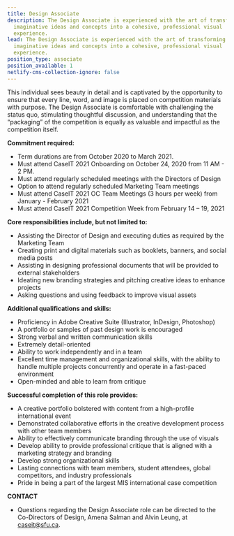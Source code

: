 ```yaml
---
title: Design Associate
description: The Design Associate is experienced with the art of transforming
  imaginative ideas and concepts into a cohesive, professional visual
  experience.
lead: The Design Associate is experienced with the art of transforming
  imaginative ideas and concepts into a cohesive, professional visual
  experience.
position_type: associate
position_available: 1
netlify-cms-collection-ignore: false
---
```

This individual sees beauty in detail and is captivated by the opportunity to ensure that every line, word, and image is placed on competition materials with purpose. The Design Associate is comfortable with challenging the status quo, stimulating thoughtful discussion, and understanding that the “packaging” of the competition is equally as valuable and impactful as the competition itself.

**Commitment required:**

* Term durations are from October 2020 to March 2021.
* Must attend CaseIT 2021 Onboarding on October 24, 2020 from 11 AM - 2 PM.
* Must attend regularly scheduled meetings with the Directors of Design
* Option to attend regularly scheduled Marketing Team meetings
* Must attend CaseIT 2021 OC Team Meetings (3 hours per week) from January - February 2021
* Must attend CaseIT 2021 Competition Week from February 14 – 19, 2021

**Core responsibilities include, but not limited to:**

* Assisting the Director of Design and executing duties as required by the Marketing Team
* Creating print and digital materials such as booklets, banners, and social media posts
* Assisting in designing professional documents that will be provided to external stakeholders
* Ideating new branding strategies and pitching creative ideas to enhance projects
* Asking questions and using feedback to improve visual assets

**Additional qualifications and skills:**

* Proficiency in Adobe Creative Suite (Illustrator, InDesign, Photoshop)
* A portfolio or samples of past design work is encouraged
* Strong verbal and written communication skills
* Extremely detail-oriented
* Ability to work independently and in a team
* Excellent time management and organizational skills, with the ability to handle multiple projects concurrently and operate in a fast-paced environment
* Open-minded and able to learn from critique

**Successful completion of this role provides:**

* A creative portfolio bolstered with content from a high-profile international event
* Demonstrated collaborative efforts in the creative development process with other team members
* Ability to effectively communicate branding through the use of visuals
* Develop ability to provide professional critique that is aligned with a marketing strategy and branding
* Develop strong organizational skills
* Lasting connections with team members, student attendees, global competitors, and industry professionals
* Pride in being a part of the largest MIS international case competition

**CONTACT**

* Questions regarding the Design Associate role can be directed to the Co-Directors of Design, Amena Salman and Alvin Leung, at caseit@sfu.ca.